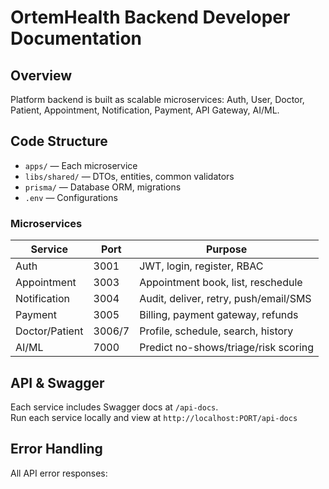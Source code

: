 # OrtemHealth Backend Developer Documentation

## Overview
Platform backend is built as scalable microservices: Auth, User, Doctor, Patient, Appointment, Notification, Payment, API Gateway, AI/ML.

## Code Structure
- `apps/` — Each microservice
- `libs/shared/` — DTOs, entities, common validators
- `prisma/` — Database ORM, migrations
- `.env` — Configurations

### Microservices
| Service             | Port | Purpose                                 |
|---------------------|------|-----------------------------------------|
| Auth               | 3001 | JWT, login, register, RBAC              |
| Appointment        | 3003 | Appointment book, list, reschedule      |
| Notification       | 3004 | Audit, deliver, retry, push/email/SMS   |
| Payment            | 3005 | Billing, payment gateway, refunds       |
| Doctor/Patient     | 3006/7| Profile, schedule, search, history      |
| AI/ML              | 7000 | Predict no-shows/triage/risk scoring    |

## API & Swagger
Each service includes Swagger docs at `/api-docs`.  
Run each service locally and view at `http://localhost:PORT/api-docs`

## Error Handling
All API error responses:
